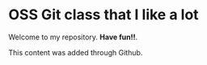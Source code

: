 # OSS Git class that I like a lot

Welcome to my repository. **Have fun!!**.

This content was added through Github.
